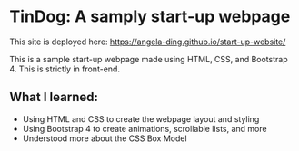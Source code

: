 # TinDog: A samply start-up webpage

This site is deployed here: https://angela-ding.github.io/start-up-website/

This is a sample start-up webpage made using HTML, CSS, and Bootstrap 4.
This is strictly in front-end.

## What I learned:
* Using HTML and CSS to create the webpage layout and styling
* Using Bootstrap 4 to create animations, scrollable lists, and more
* Understood more about the CSS Box Model
